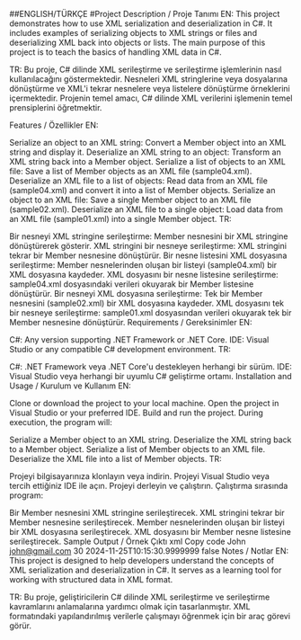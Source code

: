 ##ENGLISH/TÜRKÇE
#Project Description / Proje Tanımı
EN:
This project demonstrates how to use XML serialization and deserialization in C#. It includes examples of serializing objects to XML strings or files and deserializing XML back into objects or lists. The main purpose of this project is to teach the basics of handling XML data in C#.

TR:
Bu proje, C# dilinde XML serileştirme ve serileştirme işlemlerinin nasıl kullanılacağını göstermektedir. Nesneleri XML stringlerine veya dosyalarına dönüştürme ve XML'i tekrar nesnelere veya listelere dönüştürme örneklerini içermektedir. Projenin temel amacı, C# dilinde XML verilerini işlemenin temel prensiplerini öğretmektir.

Features / Özellikler
EN:

Serialize an object to an XML string: Convert a Member object into an XML string and display it.
Deserialize an XML string to an object: Transform an XML string back into a Member object.
Serialize a list of objects to an XML file: Save a list of Member objects as an XML file (sample04.xml).
Deserialize an XML file to a list of objects: Read data from an XML file (sample04.xml) and convert it into a list of Member objects.
Serialize an object to an XML file: Save a single Member object to an XML file (sample02.xml).
Deserialize an XML file to a single object: Load data from an XML file (sample01.xml) into a single Member object.
TR:

Bir nesneyi XML stringine serileştirme: Member nesnesini bir XML stringine dönüştürerek gösterir.
XML stringini bir nesneye serileştirme: XML stringini tekrar bir Member nesnesine dönüştürür.
Bir nesne listesini XML dosyasına serileştirme: Member nesnelerinden oluşan bir listeyi (sample04.xml) bir XML dosyasına kaydeder.
XML dosyasını bir nesne listesine serileştirme: sample04.xml dosyasındaki verileri okuyarak bir Member listesine dönüştürür.
Bir nesneyi XML dosyasına serileştirme: Tek bir Member nesnesini (sample02.xml) bir XML dosyasına kaydeder.
XML dosyasını tek bir nesneye serileştirme: sample01.xml dosyasından verileri okuyarak tek bir Member nesnesine dönüştürür.
Requirements / Gereksinimler
EN:

C#: Any version supporting .NET Framework or .NET Core.
IDE: Visual Studio or any compatible C# development environment.
TR:

C#: .NET Framework veya .NET Core'u destekleyen herhangi bir sürüm.
IDE: Visual Studio veya herhangi bir uyumlu C# geliştirme ortamı.
Installation and Usage / Kurulum ve Kullanım
EN:

Clone or download the project to your local machine.
Open the project in Visual Studio or your preferred IDE.
Build and run the project.
During execution, the program will:

Serialize a Member object to an XML string.
Deserialize the XML string back to a Member object.
Serialize a list of Member objects to an XML file.
Deserialize the XML file into a list of Member objects.
TR:

Projeyi bilgisayarınıza klonlayın veya indirin.
Projeyi Visual Studio veya tercih ettiğiniz IDE ile açın.
Projeyi derleyin ve çalıştırın.
Çalıştırma sırasında program:

Bir Member nesnesini XML stringine serileştirecek.
XML stringini tekrar bir Member nesnesine serileştirecek.
Member nesnelerinden oluşan bir listeyi bir XML dosyasına serileştirecek.
XML dosyasını bir Member nesne listesine serileştirecek.
Sample Output / Örnek Çıktı
xml
Copy code
<Member>
  <Name>John</Name>
  <Email>john@gmail.com</Email>
  <Age>30</Age>
  <RegistrationDate>2024-11-25T10:15:30.9999999</RegistrationDate>
  <IsActive>false</IsActive>
</Member>
Notes / Notlar
EN:
This project is designed to help developers understand the concepts of XML serialization and deserialization in C#. It serves as a learning tool for working with structured data in XML format.

TR:
Bu proje, geliştiricilerin C# dilinde XML serileştirme ve serileştirme kavramlarını anlamalarına yardımcı olmak için tasarlanmıştır. XML formatındaki yapılandırılmış verilerle çalışmayı öğrenmek için bir araç görevi görür.







